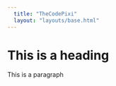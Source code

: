 ```yaml
---
  title: "TheCodePixi"
  layout: "layouts/base.html"
---
```


# This is a heading

This is a paragraph
